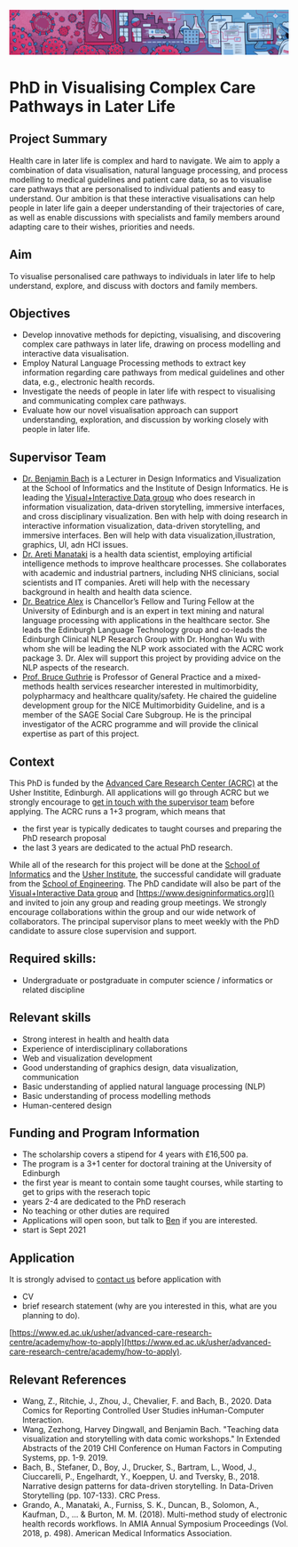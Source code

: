 ![](figures/Doctors_Covid19.jpg)


# PhD in Visualising Complex Care Pathways in Later Life

## Project Summary

Health care in later life is complex and hard to navigate. We aim to apply a combination of data visualisation, natural language processing, and process modelling to medical guidelines and patient care data, so as to visualise care pathways that are personalised to individual patients and easy to understand. Our ambition is that these interactive visualisations can help people in later life gain a deeper understanding of their trajectories of care, as well as enable discussions with specialists and family members around adapting care to their wishes, priorities and needs.

## Aim

To visualise personalised care pathways to individuals in later life to help understand, explore, and discuss with doctors and family members.

## Objectives
* Develop innovative methods for depicting, visualising, and discovering
complex care pathways in later life, drawing on process modelling and interactive data visualisation.
* Employ Natural Language Processing methods to extract key information regarding care pathways from medical guidelines and other data, e.g., electronic health records.
* Investigate the needs of people in later life with respect to visualising and communicating complex care pathways.
* Evaluate how our novel visualisation approach can support understanding, exploration, and discussion by working closely with people in later life.


## Supervisor Team

* [Dr. Benjamin Bach](http://benjbach.me) is a Lecturer in Design Informatics and Visualization at the School of Informatics and the Institute of Design Informatics. He is leading the [Visual+Interactive Data group](http://visualinteractivedata.github.io) who does research in information visualization, data-driven storytelling, immersive interfaces, and cross disciplinary visualization. Ben with help with doing research in interactive information visualization, data-driven storytelling, and immersive interfaces. Ben will help with data visualization,illustration, graphics, UI, adn HCI issues. 
* [Dr. Areti Manataki](http://www.homepages.ed.ac.uk/amanatak/) is a health data scientist, employing artificial intelligence methods to improve healthcare processes. She collaborates with academic and industrial partners, including NHS clinicians, social scientists and IT companies. Areti will help with the necessary background in health and health data science.
* [Dr. Beatrice Alex](http://homepages.inf.ed.ac.uk/balex) is Chancellor’s Fellow and Turing Fellow at the University of Edinburgh and is an expert in text mining and natural language processing with applications in the healthcare sector. She leads the Edinburgh Language Technology group and co-leads the Edinburgh Clinical NLP Research Group with Dr. Honghan Wu with whom she will be leading the NLP work associated with the ACRC work package 3.  Dr. Alex will support this project by providing advice on the NLP aspects of the research.
* [Prof. Bruce Guthrie](https://www.ed.ac.uk/profile/bruce-guthrie) is Professor of General Practice and a mixed-methods health services researcher interested in multimorbidity, polypharmacy and healthcare quality/safety. He chaired the guideline development group for the NICE Multimorbidity Guideline, and is a member of the SAGE Social Care Subgroup. He is the principal investigator of the ACRC programme and will provide the clinical expertise as part of this project.

## Context

This PhD is funded by the [Advanced Care Research Center (ACRC)](http://www.edin.care) at the Usher Institite, Edinburgh. All applications will go through ACRC but we strongly encourage to [get in touch with the supervisor team](mailto:bbach@inf.ed.ac.uk) before applying. The ACRC runs a 1+3 program, which means that
- the first year is typically dedicates to taught courses and preparing the PhD research proposal
- the last 3 years are dedicated to the actual PhD research. 

While all of the research for this project will be done at the [School of Informatics](https://www.ed.ac.uk/informatics) and the [Usher Institute](https://www.ed.ac.uk/usher), the successful candidate will graduate from the [School of Engineering](https://www.eng.ed.ac.uk). The PhD candidate will also be part of the [Visual+Interactive Data group](http://visualinteractivedata.github.io) and [https://www.designinformatics.org]() and invited to join any group and reading group meetings. We strongly encourage collaborations within the group and our wide network of collaborators. The principal supervisor plans to meet weekly with the PhD candidate to assure close supervision and support. 

## Required skills: 
* Undergraduate or postgraduate in computer science / informatics or related discipline

## Relevant skills
* Strong interest in health and health data 
* Experience of interdisciplinary collaborations 
* Web and visualization development
* Good understanding of graphics design, data visualization, communication 
* Basic understanding of applied natural language processing (NLP)
* Basic understanding of process modelling methods
* Human-centered design

## Funding and Program Information 
* The scholarship covers a stipend for 4 years with £16,500 pa. 
* The program is a 3+1 center for doctoral training at the University of Edinburgh
* the first year is meant to contain some taught courses, while starting to get to grips with the reserach topic
* years 2-4 are dedicated to the PhD reserach
* No teaching or other duties are required
* Applications will open soon, but talk to [Ben](bbach@inf.ed.ac.uk) if you are interested.
* start is Sept 2021

## Application

It is strongly advised to [contact us](bbach@inf.ed.ac.uk) before application with 
* CV
* brief research statement (why are you interested in this, what are you planning to do).

[https://www.ed.ac.uk/usher/advanced-care-research-centre/academy/how-to-apply](https://www.ed.ac.uk/usher/advanced-care-research-centre/academy/how-to-apply).

## Relevant References
* Wang, Z., Ritchie, J., Zhou, J., Chevalier, F. and Bach, B., 2020. Data Comics for Reporting Controlled User Studies inHuman-Computer Interaction.
* Wang, Zezhong, Harvey Dingwall, and Benjamin Bach. "Teaching data visualization and storytelling with data comic workshops." In Extended Abstracts of the 2019 CHI Conference on Human Factors in Computing Systems, pp. 1-9. 2019.
* Bach, B., Stefaner, D., Boy, J., Drucker, S., Bartram, L., Wood, J., Ciuccarelli, P., Engelhardt, Y., Koeppen, U. and Tversky, B., 2018. Narrative design patterns for data-driven storytelling. In Data-Driven Storytelling (pp. 107-133). CRC Press.
* Grando, A., Manataki, A., Furniss, S. K., Duncan, B., Solomon, A., Kaufman, D., ... & Burton, M. M. (2018). Multi-method study of electronic health records workflows. In AMIA Annual Symposium Proceedings (Vol. 2018, p. 498). American Medical Informatics Association.
